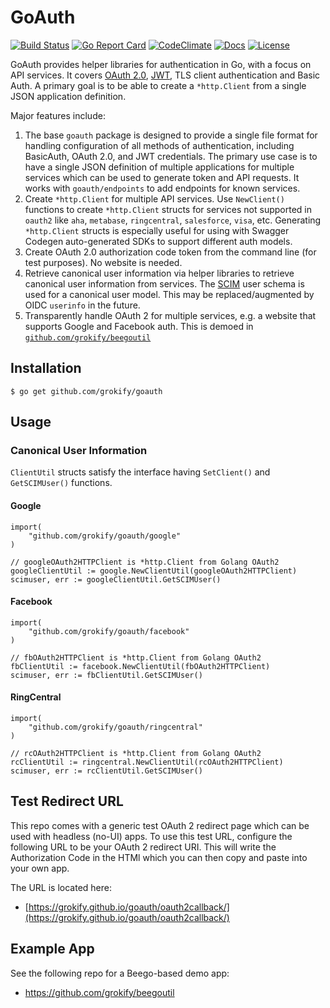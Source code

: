 # GoAuth

[![Build Status][build-status-svg]][build-status-url]
[![Go Report Card][goreport-svg]][goreport-url]
[![CodeClimate][codeclimate-status-svg]][codeclimate-status-url]
[![Docs][docs-godoc-svg]][docs-godoc-url]
[![License][license-svg]][license-url]

GoAuth provides helper libraries for authentication in Go, with a focus on API services. It covers [OAuth 2.0](https://github.com/golang/oauth2), [JWT](https://github.com/golang-jwt/jwt), TLS client authentication and Basic Auth. A primary goal is to be able to create a `*http.Client` from a single JSON application definition.

Major features include:

1. The base `goauth` package is designed to provide a single file format for handling configuration of all methods of authentication, including BasicAuth, OAuth 2.0, and JWT credentials. The primary use case is to have a single JSON definition of multiple applications for multiple services which can be used to generate token and API requests. It works with `goauth/endpoints` to add endpoints for known services.
1. Create `*http.Client` for multiple API services. Use `NewClient()` functions to create `*http.Client` structs for services not supported in `oauth2` like `aha`, `metabase`, `ringcentral`, `salesforce`, `visa`, etc. Generating `*http.Client` structs is especially useful for using with Swagger Codegen auto-generated SDKs to support different auth models.
1. Create OAuth 2.0 authorization code token from the command line (for test purposes). No website is needed.
1. Retrieve canonical user information via helper libraries to retrieve canonical user information from services. The [SCIM](http://www.simplecloud.info/) user schema is used for a canonical user model. This may be replaced/augmented by OIDC `userinfo` in the future.
1. Transparently handle OAuth 2 for multiple services, e.g. a website that supports Google and Facebook auth. This is demoed in [`github.com/grokify/beegoutil`](https://github.com/grokify/beegoutil)

## Installation

```
$ go get github.com/grokify/goauth
```

## Usage

### Canonical User Information

`ClientUtil` structs satisfy the interface having `SetClient()` and `GetSCIMUser()` functions.

#### Google

```golang
import(
	"github.com/grokify/goauth/google"
)

// googleOAuth2HTTPClient is *http.Client from Golang OAuth2
googleClientUtil := google.NewClientUtil(googleOAuth2HTTPClient)
scimuser, err := googleClientUtil.GetSCIMUser()
```

#### Facebook

```golang
import(
	"github.com/grokify/goauth/facebook"
)

// fbOAuth2HTTPClient is *http.Client from Golang OAuth2
fbClientUtil := facebook.NewClientUtil(fbOAuth2HTTPClient)
scimuser, err := fbClientUtil.GetSCIMUser()
```

#### RingCentral

```golang
import(
	"github.com/grokify/goauth/ringcentral"
)

// rcOAuth2HTTPClient is *http.Client from Golang OAuth2
rcClientUtil := ringcentral.NewClientUtil(rcOAuth2HTTPClient)
scimuser, err := rcClientUtil.GetSCIMUser()
```

## Test Redirect URL

This repo comes with a generic test OAuth 2 redirect page which can be used with headless (no-UI) apps. To use this test URL, configure the following URL to be your OAuth 2 redirect URI. This will write the Authorization Code in the HTMl which you can then copy and paste into your own app.

The URL is located here:

* [https://grokify.github.io/goauth/oauth2callback/](https://grokify.github.io/goauth/oauth2callback/)

## Example App

See the following repo for a Beego-based demo app:

* https://github.com/grokify/beegoutil

 [used-by-svg]: https://sourcegraph.com/github.com/grokify/goauth/-/badge.svg
 [used-by-url]: https://sourcegraph.com/github.com/grokify/goauth?badge
 [build-status-svg]: https://github.com/grokify/goauth/workflows/test/badge.svg
 [build-status-url]: https://github.com/grokify/goauth/actions/workflows/test.yaml
 [goreport-svg]: https://goreportcard.com/badge/github.com/grokify/goauth
 [goreport-url]: https://goreportcard.com/report/github.com/grokify/goauth
 [codeclimate-status-svg]: https://codeclimate.com/github/grokify/goauth/badges/gpa.svg
 [codeclimate-status-url]: https://codeclimate.com/github/grokify/goauth
 [docs-godoc-svg]: https://pkg.go.dev/badge/github.com/grokify/goauth
 [docs-godoc-url]: https://pkg.go.dev/github.com/grokify/goauth
 [loc-svg]: https://tokei.rs/b1/github/grokify/goauth
 [repo-url]: https://github.com/grokify/goauth
 [license-svg]: https://img.shields.io/badge/license-MIT-blue.svg
 [license-url]: https://github.com/grokify/goauth/blob/master/LICENSE
